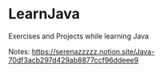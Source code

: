 # LearnJava
Exercises and Projects while learning Java

Notes: https://serenazzzzz.notion.site/Java-70df3acb297d429ab8877ccf96ddeee9
